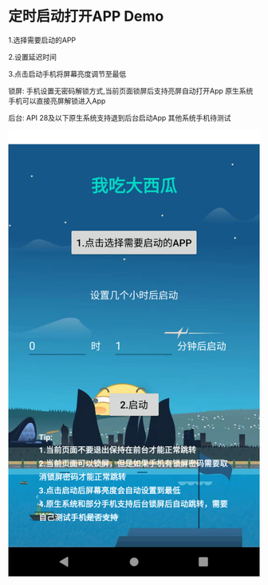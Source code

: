 # 定时启动打开APP Demo

1.选择需要启动的APP

2.设置延迟时间

3.点击启动手机将屏幕亮度调节至最低

锁屏:
手机设置无密码解锁方式,当前页面锁屏后支持亮屏自动打开App
原生系统手机可以直接亮屏解锁进入App

后台:
API 28及以下原生系统支持退到后台启动App
其他系统手机待测试

![APP截图](Demo.png)
